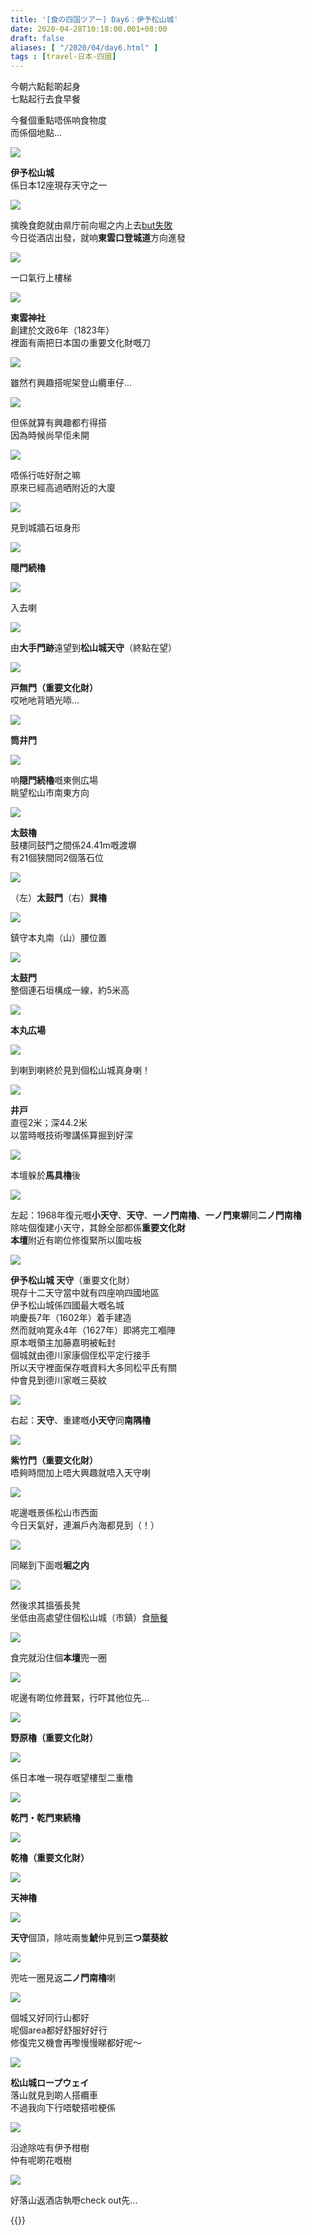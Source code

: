 ```yaml
---
title: '[食の四国ツアー] Day6：伊予松山城'
date: 2020-04-28T10:18:00.001+08:00
draft: false
aliases: [ "/2020/04/day6.html" ]
tags : [travel-日本-四國]
---
```


今朝六點鬆啲起身  
七點起行去食早餐  
  
今餐個重點唔係响食物度  
而係個地點...  

![](/images/shikoku6a.jpg)

**伊予松山城**  
係日本12座現存天守之一  
  
  
![](/images/shikoku6a1.jpg)

擒晚食飽就由県庁前向堀之内上去[but失敗](https://hidie.net/shikoku5l/)  
今日從酒店出發，就响**東雲口登城道**方向進發  

![](/images/shikoku6a2.jpg)

一口氣行上樓梯  

![](/images/shikoku6a3.jpg)

**東雲神社**  
創建於文政6年（1823年）  
裡面有兩把日本国の重要文化財嘅刀

![](/images/shikoku6a4.jpg)

雖然冇興趣搭呢架登山纜車仔...  

![](/images/shikoku6a5.jpg)

但係就算有興趣都冇得搭  
因為時候尚早佢未開  

![](/images/shikoku6a6.jpg)

唔係行咗好耐之嘛  
原來已經高過晒附近的大廈  

![](/images/shikoku6a7.jpg)

見到城牆石垣身形  

![](/images/shikoku6a8.jpg)

**隠門続櫓**  

![](/images/shikoku6a9.jpg)

入去喇  

![](/images/shikoku6a10.jpg)

由**大手門跡**遠望到**松山城天守**（終點在望）  

![](/images/shikoku6a11.jpg)

**戸無門（重要文化財）**  
哎吔吔背晒光㖭...  

![](/images/shikoku6a12.jpg)

**筒井門**  

![](/images/shikoku6a13.jpg)

响**隠門続櫓**嘅東側広場  
眺望松山市南東方向  

![](/images/shikoku6a14.jpg)

**太鼓櫓**  
鼓樓同鼓門之間係24.41m嘅渡塀  
有21個狭間同2個落石位  

![](/images/shikoku6a15.jpg)

（左）**太鼓門**（右）**巽櫓**  

![](/images/shikoku6a16.jpg)

鎮守本丸南（山）腰位置  

![](/images/shikoku6a17.jpg)

**太鼓門**  
整個連石垣構成一線，約5米高  

![](/images/shikoku6a18.jpg)

**本丸広場**  

![](/images/shikoku6a19.jpg)

到喇到喇終於見到個松山城真身喇！  

![](/images/shikoku6a20.jpg)

**井戸**  
直徑2米；深44.2米  
以當時嘅技術嚟講係算掘到好深  

![](/images/shikoku6a21.jpg)

本壇躲於**馬具櫓**後  

![](/images/shikoku6a22.jpg)

左起：1968年復元嘅**小天守**、**天守**、**一ノ門南櫓**、**一ノ門東塀**同**二ノ門南櫓**  
除咗個復建小天守，其餘全部都係**重要文化財**  
**本壇**附近有啲位修復緊所以圍咗板  

![](/images/shikoku6a23.jpg)

**伊予松山城 天守**（重要文化財）  
現存十二天守當中就有四座响四國地區  
伊予松山城係四國最大嘅名城  
响慶長7年（1602年）着手建造  
然而就响寛永4年（1627年）即將完工嗰陣  
原本嘅領主加藤嘉明被転封  
個城就由德川家康個侄松平定行接手  
所以天守裡面保存嘅資料大多同松平氏有關  
仲會見到德川家嘅三葵紋  

![](/images/shikoku6a24.jpg)


右起：**天守**、重建嘅**小天守**同**南隅櫓**  

![](/images/shikoku6a25.jpg)

**紫竹門（重要文化財）**  
唔夠時間加上唔大興趣就唔入天守喇  

![](/images/shikoku6a26.jpg)

呢邊嘅景係松山市西面  
今日天氣好，連瀨戶內海都見到（！）  

![](/images/shikoku6a27.jpg)

同睇到下面嘅**堀之内**  

![](/images/shikoku6a28.jpg)

然後求其搵張長凳  
坐低由高處望住個松山城（市鎮）食[簡餐](https://hidie.net/shikoku6b/)  

![](/images/shikoku6a29.jpg)

食完就沿住個**本壇**兜一圈  

![](/images/shikoku6a30.jpg)

呢邊有啲位修葺緊，行吓其他位先...  

![](/images/shikoku6a31.jpg)

**野原櫓（重要文化財）**  

![](/images/shikoku6a32.jpg)

係日本唯一現存嘅望樓型二重櫓  

![](/images/shikoku6a33.jpg)

**乾門・乾門東続櫓**  

![](/images/shikoku6a34.jpg)

**乾櫓（重要文化財）**  

![](/images/shikoku6a35.jpg)

**天神櫓**  

![](/images/shikoku6a36.jpg)

**天守**個頂，除咗兩隻**鯱**仲見到**三つ葉葵紋**  

![](/images/shikoku6a37.jpg)

兜咗一圈見返**二ノ門南櫓**喇  

![](/images/shikoku6a38.jpg)

個城又好同行山都好  
呢個area都好舒服好好行  
修復完又機會再嚟慢慢睇都好呢～  

![](/images/shikoku6a39.jpg)

**松山城ロープウェイ**  
落山就見到啲人搭纜車  
不過我向下行唔駛搭啦梗係  

![](/images/shikoku6a40.jpg)

沿途除咗有伊予柑樹  
仲有呢啲花嘅樹  

![](/images/shikoku6a41.jpg)

好落山返酒店執嘢check out先...  
  
  
{{<shikoku>}}

